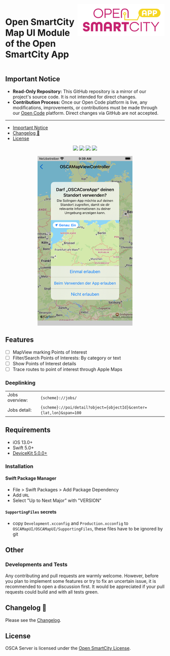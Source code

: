 <div style="display:flex;gap:1%;margin-bottom:20px">
  <h1 style="border:none">Open SmartCity Map UI Module of the Open SmartCity App</h1>
  <img height="100px" alt="logo" src="Docs/img/logo.svg">
</div>

## Important Notice

- **Read-Only Repository:** This GitHub repository is a mirror of our project's source code. It is not intended for direct changes.
- **Contribution Process:** Once our Open Code platform is live, any modifications, improvements, or contributions must be made through our [Open Code](https://gitlab.opencode.de/) platform. Direct changes via GitHub are not accepted.

---

- [Important Notice](#important-notice)
- [Changelog 📝](#changelog-)
- [License](#license)

<p align="center">
<img src="https://img.shields.io/badge/Platform%20Compatibility%20-ios-red">
<img src="https://img.shields.io/badge/Swift%20Compatibility%20-5.5%20%7C%205.4%20%7C%205.3%20%7C%205.2%20%7C%205.1-blue">
<a href="#"><img src="https://img.shields.io/badge/Swift-Doc-inactive"></a>
<a href="https://swift.org/package-manager/"><img src="https://img.shields.io/badge/SPM-supported-DE5C43.svg?style=flat"></a>
</p>

<div style="text-align:center">
<img src=".gitkeep/images/Privacy_Location_1.png" width= "300px">
</div>

## Features ##
- [ ] MapView marking Points of Interest
- [ ] Filter/Search Points of Interests: By category or text
- [ ] Show Points of Interest details
- [ ] Trace routes to point of interest through Apple Maps

### Deeplinking
|                |                                            |
|---             |---                                         |
| Jobs overview: | `{scheme}://jobs/`                         |
| Jobs detail:   | `{scheme}://poi/detail?object={objectId}&center={lat,lon}&span=100` |

## Requirements ##

- iOS 13.0+
- Swift 5.0+
- [DeviceKit 5.0.0+](https://github.com/devicekit/DeviceKit/releases/tag/5.0.0)

### Installation
#### Swift Package Manager
- File > Swift Packages > Add Package Dependency
- Add `URL`
- Select "Up to Next Major" with "VERSION"

#### `SupportingFiles` secrets #####
* copy `Development.xcconfig` and `Production.xcconfig` to `OSCAMapUI/OSCAMapUI/SupportingFiles`, these files have to be ignored by git

## Other
### Developments and Tests

Any contributing and pull requests are warmly welcome. However, before you plan to implement some features or try to fix an uncertain issue, it is recommended to open a discussion first. It would be appreciated if your pull requests could build and with all tests green.

## Changelog 📝

Please see the [Changelog](CHANGELOG.md).

## License

OSCA Server is licensed under the [Open SmartCity License](LICENSE.md).
